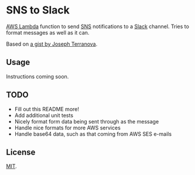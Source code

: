 # SNS to Slack

[AWS Lambda](https://aws.amazon.com/lambda/) function to send [SNS](https://aws.amazon.com/sns/) notifications to a [Slack](https://slack.com/) channel. Tries to format messages as well as it can.

Based on [a gist by Joseph Terranova](https://gist.github.com/terranware/962da63ca547f55667f6).

## Usage

Instructions coming soon.

## TODO

- Fill out this README more!
- Add additional unit tests
- Nicely format form data being sent through as the message
- Handle nice formats for more AWS services
- Handle base64 data, such as that coming from AWS SES e-mails

## License

[MIT](LICENSE).
